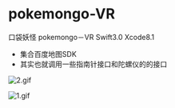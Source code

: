 # pokemongo-VR
口袋妖怪 pokemongo－VR Swift3.0  Xcode8.1

- 集合百度地图SDK
- 其实也就调用一些指南针接口和陀螺仪的的接口

![2.gif](https://dn-dljeneju.qbox.me/60c85fd11949fbe9684f.gif)

![1.gif](https://dn-dljeneju.qbox.me/1d3d83f0bc52453db179.gif)




